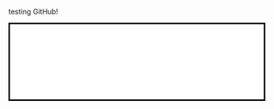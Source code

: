 testing GitHub!
<iframe style="width: 100%;border:3px solid black; " src="iframe Pge.html" id="Iframe"></iframe>
